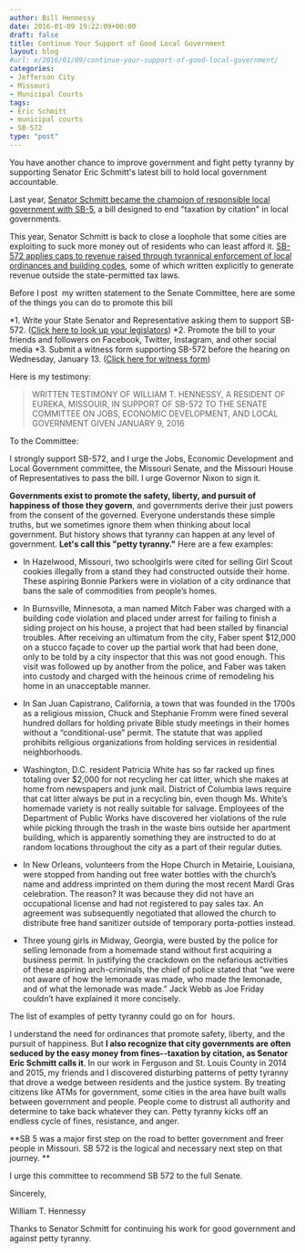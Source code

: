 ```yaml
---
author: Bill Hennessy
date: 2016-01-09 19:22:09+00:00
draft: false
title: Continue Your Support of Good Local Government
layout: blog
#url: e/2016/01/09/continue-your-support-of-good-local-government/
categories:
- Jefferson City
- Missouri
- Municipal Courts
tags:
- Eric Schmitt
- municipal courts
- SB-572
type: "post"
---
```


You have another chance to improve government and fight petty tyranny by supporting Senator Eric Schmitt's latest bill to hold local government accountable.

Last year, [Senator Schmitt became the champion of responsible local government with SB-5](https://hennessysview.com/2015/01/22/speed-trap-mayors-want-drive-dangerously/), a bill designed to end "taxation by citation" in local governments.

This year, Senator Schmitt is back to close a loophole that some cities are exploiting to suck more money out of residents who can least afford it. [SB-572 applies caps to revenue raised through tyrannical enforcement of local ordinances and building codes](https://www.senate.mo.gov/16info/BTS_Web/Bill.aspx?SessionType=R&BillID=22246557), some of which written explicitly to generate revenue outside the state-permitted tax laws.

Before I post  my written statement to the Senate Committee, here are some of the things you can do to promote this bill




*1. Write your State Senator and Representative asking them to support SB-572. ([Click here to look up your legislators](https://www.senate.mo.gov/LegisLookup/default.aspx/leg_lookup.aspx))
*2. Promote the bill to your friends and followers on Facebook, Twitter, Instagram, and other social media
*3. Submit a witness form supporting SB-572 before the hearing on Wednesday, January 13. ([Click here for witness form](https://www.mofirst.org/witness-form-house-or-senate.pdf))


Here is my testimony:



> WRITTEN TESTIMONY OF WILLIAM T. HENNESSY, A RESIDENT OF EUREKA, MISSOUIR, IN SUPPORT OF SB-572 TO THE SENATE COMMITTEE ON JOBS, ECONOMIC DEVELOPMENT, AND LOCAL GOVERNMENT GIVEN JANUARY 9, 2016

To the Committee:

I strongly support SB-572, and I urge the Jobs, Economic Development and Local Government committee, the Missouri Senate, and the Missouri House of Representatives to pass the bill. I urge Governor Nixon to sign it.

**Governments exist to promote the safety, liberty, and pursuit of happiness of those they govern**, and governments derive their just powers from the consent of the governed. Everyone understands these simple truths, but we sometimes ignore them when thinking about local government. But history shows that tyranny can happen at any level of government. **Let's call this "petty tyranny."** Here are a few examples:

* In Hazelwood, Missouri, two schoolgirls were cited for selling Girl Scout cookies illegally from a stand they had constructed outside their home. These aspiring Bonnie Parkers were in violation of a city ordinance that bans the sale of commodities from people’s homes.

* In Burnsville, Minnesota, a man named Mitch Faber was charged with a building code violation and placed under arrest for failing to finish a siding project on his house, a project that had been stalled by financial troubles. After receiving an ultimatum from the city, Faber spent $12,000 on a stucco façade to cover up the partial work that had been done, only to be told by a city inspector that this was not good enough. This visit was followed up by another from the police, and Faber was taken into custody and charged with the heinous crime of remodeling his home in an unacceptable manner.

* In San Juan Capistrano, California, a town that was founded in the 1700s as a religious mission, Chuck and Stephanie Fromm were fined several hundred dollars for holding private Bible study meetings in their homes without a “conditional-use” permit. The statute that was applied prohibits religious organizations from holding services in residential neighborhoods.

* Washington, D.C. resident Patricia White has so far racked up fines totaling over $2,000 for not recycling her cat litter, which she makes at home from newspapers and junk mail. District of Columbia laws require that cat litter always be put in a recycling bin, even though Ms. White’s homemade variety is not really suitable for salvage. Employees of the Department of Public Works have discovered her violations of the rule while picking through the trash in the waste bins outside her apartment building, which is apparently something they are instructed to do at random locations throughout the city as a part of their regular duties.

* In New Orleans, volunteers from the Hope Church in Metairie, Louisiana, were stopped from handing out free water bottles with the church’s name and address imprinted on them during the most recent Mardi Gras celebration. The reason? It was because they did not have an occupational license and had not registered to pay sales tax. An agreement was subsequently negotiated that allowed the church to distribute free hand sanitizer outside of temporary porta-potties instead.

* Three young girls in Midway, Georgia, were busted by the police for selling lemonade from a homemade stand without first acquiring a business permit. In justifying the crackdown on the nefarious activities of these aspiring arch-criminals, the chief of police stated that “we were not aware of how the lemonade was made, who made the lemonade, and of what the lemonade was made.” Jack Webb as Joe Friday couldn’t have explained it more concisely.

The list of examples of petty tyranny could go on for  hours.

I understand the need for ordinances that promote safety, liberty, and the pursuit of happiness. But **I also recognize that city governments are often seduced by the easy money from fines--taxation by citation, as Senator Eric Schmitt calls it**. In our work in Ferguson and St. Louis County in 2014 and 2015, my friends and I discovered disturbing patterns of petty tyranny that drove a wedge between residents and the justice system. By treating citizens like ATMs for government, some cities in the area have built walls between government and people. People come to distrust all authority and determine to take back whatever they can. Petty tyranny kicks off an endless cycle of fines, resistance, and anger.

**SB 5 was a major first step on the road to better government and freer people in Missouri. SB 572 is the logical and necessary next step on that journey. **

I urge this committee to recommend SB 572 to the full Senate.

Sincerely,

William T. Hennessy



Thanks to Senator Schmitt for continuing his work for good government and against petty tyranny.
